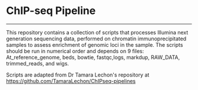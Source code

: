 # ChIP-seq Pipeline
-----
 This repository contains a collection of scripts that processes Illumina next generation sequencing data, performed on chromatin immunoprecipitated samples to assess enrichment of genomic loci in the sample. The scripts should be run in numerical order and depends on 9 files: At_reference_genome, beds, bowtie, fastqc,logs, markdup, RAW_DATA, trimmed_reads, and wigs. 

 Scripts are adapted from Dr Tamara Lechon's repository at https://github.com/TamaraLechon/ChIPseq-pipelines